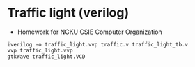 # Traffic light (verilog)

- Homework for NCKU CSIE Computer Organization

```script
iverilog -o traffic_light.vvp traffic.v traffic_light_tb.v
vvp traffic_light.vvp
gtkWave traffic_light.VCD
```